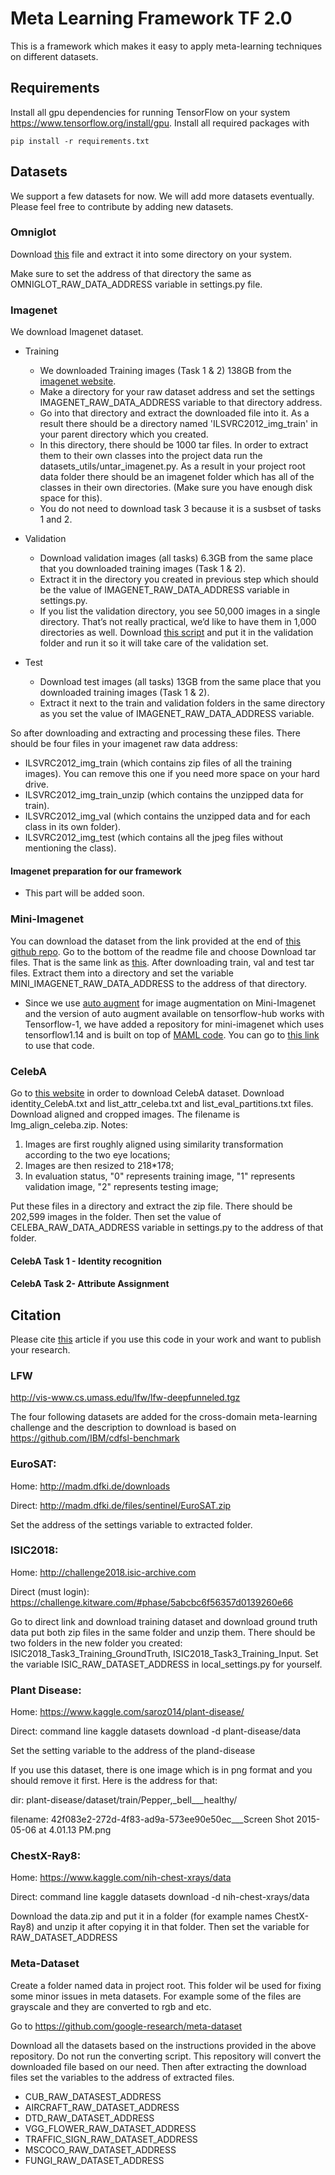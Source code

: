 # Meta Learning Framework TF 2.0

This is a framework which makes it easy to apply meta-learning techniques on different datasets.

## Requirements
Install all gpu dependencies for running TensorFlow on your system <https://www.tensorflow.org/install/gpu>.
Install all required packages with

`pip install -r requirements.txt`

## Datasets

We support a few datasets for now. We will add more datasets eventually. Please feel free to contribute by adding new 
datasets.

### Omniglot
Download [this](https://www.kaggle.com/watesoyan/omniglot/downloads/Omniglot.zip/1) file and extract it into some 
directory on your system.

Make sure to set the address of that directory the same as OMNIGLOT_RAW_DATA_ADDRESS variable in settings.py file.

### Imagenet
We download Imagenet dataset.

* Training
   * We downloaded Training images (Task 1 & 2) 138GB from the [imagenet website](http://www.image-net.org).
   * Make a directory for your raw dataset address and set the settings IMAGENET_RAW_DATA_ADDRESS variable
   to that directory address.
   * Go into that directory and extract the downloaded file into it. As a result there should be a directory 
   named 'ILSVRC2012_img_train' in your parent directory which you created.
   * In this directory, there should be 1000 tar files. In order to extract them to their own classes into the
   project data run the datasets_utils/untar_imagenet.py. As a result in your project root
   data folder there should be an imagenet folder which has all of the classes in their own directories.
   (Make sure you have enough disk space for this).
   * You do not need to download task 3 because it is a susbset of tasks 1 and 2.
* Validation
    * Download validation images (all tasks) 6.3GB from the same place that you downloaded training images (Task 1 & 2).
    * Extract it in the directory you created in previous step which should be the value of IMAGENET_RAW_DATA_ADDRESS
    variable in settings.py.
    * If you list the validation directory, you see 50,000 images in a single directory. That’s not really practical, 
    we’d like to have them in 1,000 directories as well.
    Download [this script](https://github.com/juliensimon/aws/blob/master/mxnet/imagenet/build_validation_tree.sh) and
    put it in the validation folder and run it so it will take care of the validation set.
    
* Test
    * Download test images (all tasks) 13GB from the same place that you downloaded training images (Task 1 & 2).
    * Extract it next to the train and validation folders in the same directory as you set the value of 
    IMAGENET_RAW_DATA_ADDRESS variable.
    
So after downloading and extracting and processing these files. There should be four files in your imagenet raw data
address:
 
* ILSVRC2012_img_train (which contains zip files of all the training images). You can remove this one if you need more 
space on your hard drive.
* ILSVRC2012_img_train_unzip (which contains the unzipped data for train).
* ILSVRC2012_img_val (which contains the unzipped data and for each class in its own folder).
* ILSVRC2012_img_test (which contains all the jpeg files without mentioning the class).
    
          
#### Imagenet preparation for our framework
* This part will be added soon.

### Mini-Imagenet 
You can download the dataset from the link provided at the end of 
[this github repo](https://github.com/yaoyao-liu/mini-imagenet-tools).
Go to the bottom of the readme file and choose Download tar files. 
That is the same link as [this](https://meta-transfer-learning.yaoyao-liu.com/download/).
After downloading train, val and test tar files. Extract them into a directory and set the variable
MINI_IMAGENET_RAW_DATA_ADDRESS to the address of that directory.
* Since we use [auto augment](https://tfhub.dev/google/image_augmentation/nas_cifar/1) for image augmentation on
Mini-Imagenet and the version of auto augment available on tensorflow-hub works with Tensorflow-1, we have added a 
repository for mini-imagenet which uses tensorflow1.14 and is built on top of 
[MAML code](https://github.com/cbfinn/maml). You can go to 
[this link](https://github.com/siavash-khodadadeh/maml) to use that code. 

### CelebA
Go to [this website](http://mmlab.ie.cuhk.edu.hk/projects/CelebA.html) in order to download CelebA dataset.
Download identity_CelebA.txt and list_attr_celeba.txt and list_eval_partitions.txt files. 
Download aligned and cropped images. The filename is Img_align_celeba.zip. 
Notes:
1. Images are first roughly aligned using similarity transformation according to the two eye locations;
2. Images are then resized to 218*178;
3. In evaluation status, "0" represents training image, "1" represents validation image, "2" represents testing image;

Put these files in a directory and extract the zip file. There should be 202,599 images in the folder.
Then set the value of CELEBA_RAW_DATA_ADDRESS variable in settings.py to the address of that folder. 
#### CelebA Task 1 - Identity recognition

#### CelebA Task 2- Attribute Assignment
## Citation

Please cite [this](https://arxiv.org/abs/1811.11819) article if you use this code in your work and want to publish your research.

### LFW
http://vis-www.cs.umass.edu/lfw/lfw-deepfunneled.tgz

The four following datasets are added for the cross-domain meta-learning challenge and 
the description to download is based on https://github.com/IBM/cdfsl-benchmark


### EuroSAT:

Home: http://madm.dfki.de/downloads

Direct: http://madm.dfki.de/files/sentinel/EuroSAT.zip

Set the address of the settings variable to extracted folder.

### ISIC2018:

Home: http://challenge2018.isic-archive.com

Direct (must login): https://challenge.kitware.com/#phase/5abcbc6f56357d0139260e66

Go to direct link and download training dataset and download ground truth data
put both zip files in the same folder and unzip them.
There should be two folders in the new folder you created:
ISIC2018_Task3_Training_GroundTruth, ISIC2018_Task3_Training_Input.
Set the variable ISIC_RAW_DATASET_ADDRESS in local_settings.py for yourself.

### Plant Disease:

Home: https://www.kaggle.com/saroz014/plant-disease/

Direct: command line kaggle datasets download -d plant-disease/data

Set the setting variable to the address of the pland-disease

If you use this dataset, there is one image which is in png format and you should remove it first. Here is the address
for that:

dir: plant-disease/dataset/train/Pepper,_bell___healthy/

filename: 42f083e2-272d-4f83-ad9a-573ee90e50ec___Screen Shot 2015-05-06 at 4.01.13 PM.png


### ChestX-Ray8:

Home: https://www.kaggle.com/nih-chest-xrays/data

Direct: command line kaggle datasets download -d nih-chest-xrays/data

Download the data.zip and put it in a folder (for example names ChestX-Ray8) and unzip 
it after copying it in that folder. Then set the variable for RAW_DATASET_ADDRESS

### Meta-Dataset
Create a folder named data in project root.
This folder wil be used for fixing some minor issues in meta datasets.
For example some of the files are grayscale and they are converted to rgb and etc.


Go to https://github.com/google-research/meta-dataset

Download all the datasets based on the instructions provided in the above repository.
Do not run the converting script. This repository will convert the downloaded file
based on our need.
Then after extracting the download files set the variables to the address of 
extracted files.

* CUB_RAW_DATASEST_ADDRESS
* AIRCRAFT_RAW_DATASET_ADDRESS
* DTD_RAW_DATASET_ADDRESS
* VGG_FLOWER_RAW_DATASET_ADDRESS
* TRAFFIC_SIGN_RAW_DATASET_ADDRESS
* MSCOCO_RAW_DATASET_ADDRESS
* FUNGI_RAW_DATASET_ADDRESS
